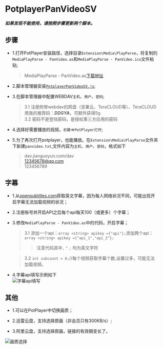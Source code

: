 # PotplayerPanVideoSV

***如果发现不能使用，请按照步骤更新两个脚本。***

## 步骤

* 1.打开PotPlayer安装路径，选择目录`Extension\Media\PlayParse`，将复制的`MediaPlayParse - PanVideo.as`和`MediaPlayParse - PanVideo.ico`文件粘贴;
  
    >MediaPlayParse - PanVideo.as[下载地址](https://github.com/Bleu404/PotplayerPanVideoSV/tree/main/src)

* 2.脚本管理器安装[`PotplayerPanVideoSV.js`](https://greasyfork.org/scripts/442448-potplayer%E4%BA%91%E7%9B%98-%E4%B8%93%E4%BE%9B%E7%89%88/code/PotPlayer%E4%BA%91%E7%9B%98-%E4%B8%93%E4%BE%9B%E7%89%88.user.js);

* 3.在脚本管理器中配置WEBDAV`主机`、`用户`、`密码`;
 
    >3.1 注册附带webdav的网盘（坚果云、TeraCLOUD等）、TeraCLOUD用我的推荐码：***DDGYA***，可额外获得5g  
   3.2 密码不是登陆密码，是授权第三方应用的密码  

* 4.选择好需要播放的视频，`右键`=>`PotPlayer打开`;
  
* 5.为了再次打开potplayer，也能播放。在`Extension\Media\PlayParse`文件夹下新建`panvideo.txt`,文件内容为`主机`、`用户`、`密码`，格式如下

     >dav.jianguoyun.com/dav  
    12345678@qq.com  
    123456789

## 字幕

* 1.从[opensubtitles.com](https://www.opensubtitles.com/)获取英文字幕，因为每人网络状况不同，可能出现开启字幕无法加载视频的状况；

* 2.注册账号并开启API之后每个api每天100（或更多）个字幕；
  
* 3.修改`MediaPlayParse - PanVideo.as`中的代码，开启字幕；

    >3.1 添加一个api：`array <string> apikey ={"api"};`添加两个api：`array <string> apikey ={"api_1","api_2"};`  
    >>注意代码其中`,` `"` `;` 均为英文字符  
    
    >3.2 `int subcount = 0;`//每个视频获取字幕个数,设置过多，可能无法加载视频。
* 4.字幕api填写示例如下   
![字幕api填写](https://fastly.jsdelivr.net/gh/Bleu404/PotplayerPanVideoSV@main/字幕api填写.png)
## 其他

* 1.可以在PotPlayer中切换画质；

* 2.迅雷云盘，支持选择原画（非会员只有300KB/s）;

* 3.阿里云盘，支持选择原画，链接的有效期变长了。
  
![画质选择](https://fastly.jsdelivr.net/gh/Bleu404/PotplayerPanVideoSV@main/清晰度选择.png)
